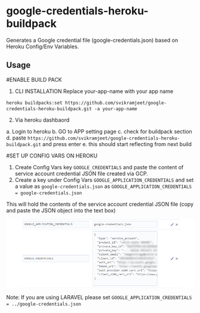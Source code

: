 
# google-credentials-heroku-buildpack

Generates a Google credential file (google-credentials.json) based on Heroku Config/Env Variables.



## Usage

#ENABLE BUILD PACK

1. CLI INSTALLATION
Replace your-app-name with your app name

```
heroku buildpacks:set https://github.com/svikramjeet/google-credentials-heroku-buildpack.git -a your-app-name
```
2. Via heroku dashbaord

a. Login to heroku
b. GO to APP setting page
c. check for buildpack section
d. paste `https://github.com/svikramjeet/google-credentials-heroku-buildpack.git` and press enter
e. this should start reflecting from next build

#SET UP CONFIG VARS ON HEROKU

1. Create Config Vars key `GOOGLE_CREDENTIALS` and paste the content of service account credential JSON file created via GCP.
2.  Create a key under Config Vars `GOOGLE_APPLICATION_CREDENTIALS` and set a value as `google-credentials.json` as `GOOGLE_APPLICATION_CREDENTIALS = google-credentials.json`

This will hold the contents of the service account credential JSON file (copy and paste the JSON object into the text box)

![Credetails](https://raw.githubusercontent.com/svikramjeet/google-credentials-heroku-buildpack/master/google-credentails.jpg)


Note: If you are using LARAVEL please set `GOOGLE_APPLICATION_CREDENTIALS = ../google-credentials.json`
